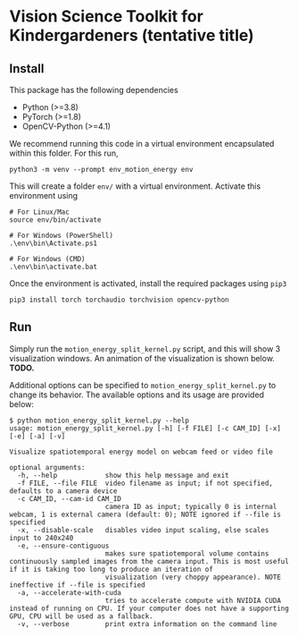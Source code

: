 # Vision Science Toolkit for Kindergardeners (tentative title)

## Install

This package has the following dependencies

- Python (>=3.8)
- PyTorch (>=1.8)
- OpenCV-Python (>=4.1)

We recommend running this code in a virtual environment encapsulated within this folder. For this run,

```
python3 -m venv --prompt env_motion_energy env
```
This will create a folder `env/` with a virtual environment. Activate this environment using
```
# For Linux/Mac
source env/bin/activate

# For Windows (PowerShell)
.\env\bin\Activate.ps1

# For Windows (CMD)
.\env\bin\activate.bat
```

Once the environment is activated, install the required packages using `pip3`

```
pip3 install torch torchaudio torchvision opencv-python
```

## Run

Simply run the `motion_energy_split_kernel.py` script, and this will show 3 visualization windows. An animation of the visualization is shown below.
**TODO.**

Additional options can be specified to `motion_energy_split_kernel.py` to change its behavior. The available options and its usage are provided below:
```
$ python motion_energy_split_kernel.py --help
usage: motion_energy_split_kernel.py [-h] [-f FILE] [-c CAM_ID] [-x] [-e] [-a] [-v]

Visualize spatiotemporal energy model on webcam feed or video file

optional arguments:
  -h, --help            show this help message and exit
  -f FILE, --file FILE  video filename as input; if not specified, defaults to a camera device
  -c CAM_ID, --cam-id CAM_ID
                        camera ID as input; typically 0 is internal webcam, 1 is external camera (default: 0); NOTE ignored if --file is specified
  -x, --disable-scale   disables video input scaling, else scales input to 240x240
  -e, --ensure-contiguous
                        makes sure spatiotemporal volume contains continuously sampled images from the camera input. This is most useful if it is taking too long to produce an iteration of
                        visualization (very choppy appearance). NOTE ineffective if --file is specified
  -a, --accelerate-with-cuda
                        tries to accelerate compute with NVIDIA CUDA instead of running on CPU. If your computer does not have a supporting GPU, CPU will be used as a fallback.
  -v, --verbose         print extra information on the command line
```
